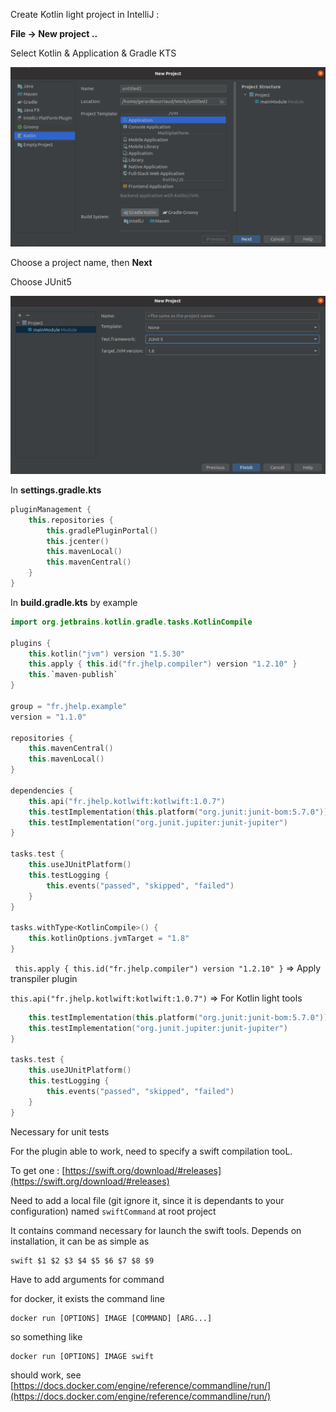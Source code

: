 Create Kotlin light project in IntelliJ :

**File -> New project ..**

Select Kotlin & Application & Gradle KTS

![Kotlin/Application](CreateProject_Kotlin_Application.png)

Choose a project name, then **Next**

Choose JUnit5

![JUnit5](KotlinProject_JUnit5.png)

In **settings.gradle.kts**

```kotlin
pluginManagement {
    this.repositories {
        this.gradlePluginPortal()
        this.jcenter()
        this.mavenLocal()
        this.mavenCentral()
    }
}
```

In **build.gradle.kts** by example 

```kotlin
import org.jetbrains.kotlin.gradle.tasks.KotlinCompile

plugins {
    this.kotlin("jvm") version "1.5.30"
    this.apply { this.id("fr.jhelp.compiler") version "1.2.10" }
    this.`maven-publish`
}

group = "fr.jhelp.example"
version = "1.1.0"

repositories {
    this.mavenCentral()
    this.mavenLocal()
}

dependencies {
    this.api("fr.jhelp.kotlwift:kotlwift:1.0.7")
    this.testImplementation(this.platform("org.junit:junit-bom:5.7.0"))
    this.testImplementation("org.junit.jupiter:junit-jupiter")
}

tasks.test {
    this.useJUnitPlatform()
    this.testLogging {
        this.events("passed", "skipped", "failed")
    }
}

tasks.withType<KotlinCompile>() {
    this.kotlinOptions.jvmTarget = "1.8"
}
```

` this.apply { this.id("fr.jhelp.compiler") version "1.2.10" }` => Apply transpiler plugin

`this.api("fr.jhelp.kotlwift:kotlwift:1.0.7")` => For Kotlin light tools

```kotlin
    this.testImplementation(this.platform("org.junit:junit-bom:5.7.0"))
    this.testImplementation("org.junit.jupiter:junit-jupiter")
}

tasks.test {
    this.useJUnitPlatform()
    this.testLogging {
        this.events("passed", "skipped", "failed")
    }
}
```
Necessary for unit tests

For the plugin able to work, need to specify a swift compilation tooL.

To get one : [https://swift.org/download/#releases](https://swift.org/download/#releases)

Need to add a local file (git ignore it, since it is dependants to your configuration) named `swiftCommand` at root project

It contains command necessary for launch the swift tools.
Depends on installation, it can be as simple as

```
swift $1 $2 $3 $4 $5 $6 $7 $8 $9
```

Have to add arguments for command

for docker, it exists the command line
```shell script
docker run [OPTIONS] IMAGE [COMMAND] [ARG...]
```

so something like
```
docker run [OPTIONS] IMAGE swift
```

should work, see [https://docs.docker.com/engine/reference/commandline/run/](https://docs.docker.com/engine/reference/commandline/run/)

 